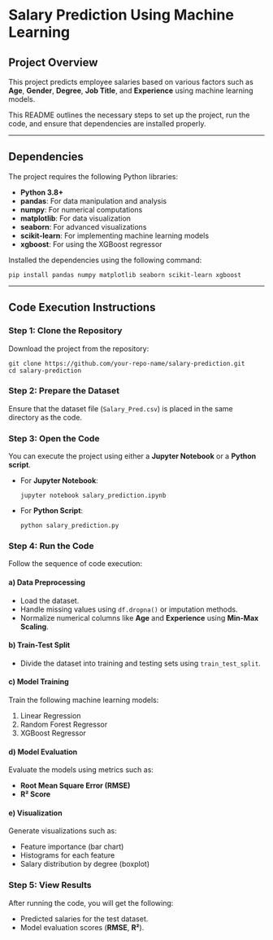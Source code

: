 
# Salary Prediction Using Machine Learning

## Project Overview
This project predicts employee salaries based on various factors such as **Age**, **Gender**, **Degree**, **Job Title**, and **Experience** using machine learning models.

This README outlines the necessary steps to set up the project, run the code, and ensure that dependencies are installed properly.

---

## Dependencies
The project requires the following Python libraries:
- **Python 3.8+**
- **pandas**: For data manipulation and analysis  
- **numpy**: For numerical computations  
- **matplotlib**: For data visualization  
- **seaborn**: For advanced visualizations  
- **scikit-learn**: For implementing machine learning models  
- **xgboost**: For using the XGBoost regressor  

Installed the dependencies using the following command:
```
pip install pandas numpy matplotlib seaborn scikit-learn xgboost
```

---

## Code Execution Instructions

### Step 1: Clone the Repository
Download the project from the repository:
```
git clone https://github.com/your-repo-name/salary-prediction.git
cd salary-prediction
```

### Step 2: Prepare the Dataset
Ensure that the dataset file (`Salary_Pred.csv`) is placed in the same directory as the code.

### Step 3: Open the Code
You can execute the project using either a **Jupyter Notebook** or a **Python script**.

- For **Jupyter Notebook**:
  ```
  jupyter notebook salary_prediction.ipynb
  ```

- For **Python Script**:
  ```
  python salary_prediction.py
  ```

### Step 4: Run the Code
Follow the sequence of code execution:

#### a) Data Preprocessing
- Load the dataset.
- Handle missing values using `df.dropna()` or imputation methods.
- Normalize numerical columns like **Age** and **Experience** using **Min-Max Scaling**.

#### b) Train-Test Split
- Divide the dataset into training and testing sets using `train_test_split`.

#### c) Model Training
Train the following machine learning models:
1. Linear Regression  
2. Random Forest Regressor  
3. XGBoost Regressor  

#### d) Model Evaluation
Evaluate the models using metrics such as:
- **Root Mean Square Error (RMSE)**  
- **R² Score**

#### e) Visualization
Generate visualizations such as:
- Feature importance (bar chart)  
- Histograms for each feature  
- Salary distribution by degree (boxplot)  

### Step 5: View Results
After running the code, you will get the following:
- Predicted salaries for the test dataset.
- Model evaluation scores (**RMSE**, **R²**).

